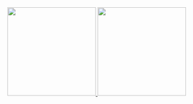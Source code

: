 <div align="justify">
  <a href="https://github.com/LucasMendes97">
    <img height="200px" src="https://github-readme-stats.vercel.app/api?username=LucasMendes97&show_icons=true&theme=monokai&include_all_commits=true&count_private=true"/>
    <img height="200" src="https://github-readme-stats.vercel.app/api/top-langs/?username=LucasMendes97&layout=compact&langs_count=8&theme=monokai"/>
  </a>
</div>
